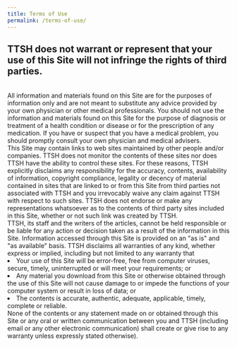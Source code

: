 ```yaml
---
title: Terms of Use
permalink: /terms-of-use/
---
```

<h2>TTSH does not warrant or represent that your use of this Site will not infringe the rights of third parties.</h2><br>
All information and materials found on this Site are for the purposes of information only and are not meant to substitute any advice provided by your own physician or other medical professionals. You should not use the information and materials found on this Site for the purpose of diagnosis or treatment of a health condition or disease or for the prescription of any medication. If you have or suspect that you have a medical problem, you should promptly consult your own physician and medical advisers.<br>
This Site may contain links to web sites maintained by other people and/or companies. TTSH does not monitor the contents of these sites nor does TTSH have the ability to control these sites. For these reasons, TTSH explicitly disclaims any responsibility for the accuracy, contents, availability of information, copyright compliance, legality or decency of material contained in sites that are linked to or from this Site from third parties not associated with TTSH and you irrevocably waive any claim against TTSH with respect to such sites. TTSH does not endorse or make any representations whatsoever as to the contents of third party sites included in this Site, whether or not such link was created by TTSH.<br>
TTSH, its staff and the writers of the articles, cannot be held responsible or be liable for any action or decision taken as a result of the information in this Site. Information accessed through this Site is provided on an "as is" and "as available" basis. TTSH disclaims all warranties of any kind, whether express or implied, including but not limited to any warranty that
<li>Your use of this Site will be error-free, free from computer viruses, secure, timely, uninterrupted or will meet your requirements; or</li>
<li>Any material you download from this Site or otherwise obtained through the use of this Site will not cause damage to or impede the functions of your computer system or result in loss of data; or</li>
<li>The contents is accurate, authentic, adequate, applicable, timely, complete or reliable.</li>
None of the contents or any statement made on or obtained through this Site or any oral or written communication between you and TTSH (including email or any other electronic communication) shall create or give rise to any warranty unless expressly stated otherwise).